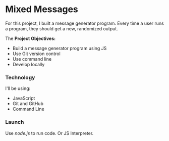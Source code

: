 # Mixed Messages

For this project, I built a message generator program. Every time a user runs a program, they should get a new, randomized output.

The **Project Objectives:**
 - Build a message generator program using JS
 - Use Git version control
 - Use command line
 - Develop locally

### Technology

I'll be using:
* JavaScript
* Git and GitHub
* Command Line

### Launch

Use *node.js* to run code. Or JS Interpreter.